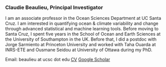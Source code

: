 ### Claudie Beaulieu, Principal Investigator

I am an associate professor in the Ocean Sciences Department at UC Santa Cruz. I am interested in quantifying ocean & climate variability and change through advanced statistical and machine learning tools. Before moving to Santa Cruz, I spent five years in the School of Ocean and Earth Sciences at the University of Southampton in the UK. Before that, I did a postdoc with Jorge Sarmiento at Princeton University and worked with Taha Ouarda at INRS-ETE and Ousmane Seidou at University of Ottawa during my PhD. 

Email: beaulieu at ucsc dot edu
[CV](https://claudiebeaulieu.github.io/cv/) 
[Google Scholar](https://scholar.google.com/citations?user=kIrFYFcAAAAJ&hl=en)

